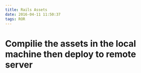 ```yaml
---
title: Rails Assets
date: 2016-04-11 11:50:37
tags: ROR
---
```




# Compilie the assets in the local machine then deploy to remote server


